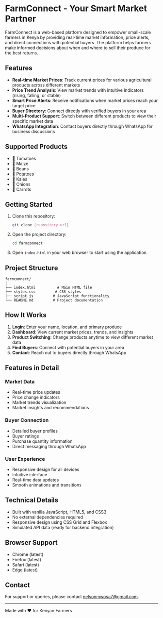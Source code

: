 # FarmConnect - Your Smart Market Partner

FarmConnect is a web-based platform designed to empower small-scale farmers in Kenya by providing real-time market information, price alerts, and direct connections with potential buyers. The platform helps farmers make informed decisions about when and where to sell their produce for the best returns.

## Features 

- **Real-time Market Prices**: Track current prices for various agricultural products across different markets
- **Price Trend Analysis**: View market trends with intuitive indicators (rising, falling, or stable)
- **Smart Price Alerts**: Receive notifications when market prices reach your target price
- **Buyer Directory**: Connect directly with verified buyers in your area
- **Multi-Product Support**: Switch between different products to view their specific market data
- **WhatsApp Integration**: Contact buyers directly through WhatsApp for business discussions

## Supported Products 

- 🍅 Tomatoes
- 🌽 Maize
- 🫘 Beans
- 🥔 Potatoes
- 🥬 Kales
- 🧅 Onions
- 🥕 Carrots

## Getting Started 

1. Clone this repository:
   ```bash
   git clone [repository-url]
   ```

2. Open the project directory:
   ```bash
   cd farmconnect
   ```

3. Open `index.html` in your web browser to start using the application.

## Project Structure 

```
farmconnect/
│
├── index.html          # Main HTML file
├── styles.css         # CSS styles
├── script.js         # JavaScript functionality
└── README.md         # Project documentation
```

## How It Works 

1. **Login**: Enter your name, location, and primary produce
2. **Dashboard**: View current market prices, trends, and insights
3. **Product Switching**: Change products anytime to view different market data
4. **Find Buyers**: Connect with potential buyers in your area
5. **Contact**: Reach out to buyers directly through WhatsApp

## Features in Detail 

### Market Data
- Real-time price updates
- Price change indicators
- Market trends visualization
- Market insights and recommendations

### Buyer Connection
- Detailed buyer profiles
- Buyer ratings
- Purchase quantity information
- Direct messaging through WhatsApp

### User Experience
- Responsive design for all devices
- Intuitive interface
- Real-time data updates
- Smooth animations and transitions

## Technical Details 

- Built with vanilla JavaScript, HTML5, and CSS3
- No external dependencies required
- Responsive design using CSS Grid and Flexbox
- Simulated API data (ready for backend integration)

## Browser Support 

- Chrome (latest)
- Firefox (latest)
- Safari (latest)
- Edge (latest)


## Contact 

For support or queries, please contact nelsonmwosa7@gmail.com.

---

Made with ❤️ for Kenyan Farmers 
